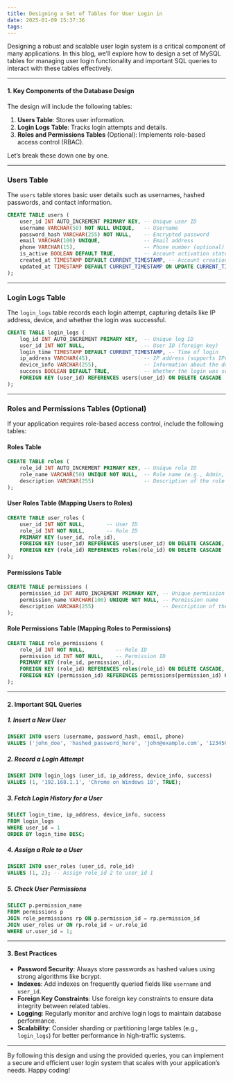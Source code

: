 ```yaml
---
title: Designing a Set of Tables for User Login in
date: 2025-01-09 15:37:36
tags:
---
```


Designing a robust and scalable user login system is a critical component of many applications. In this blog, we’ll explore how to design a set of MySQL tables for managing user login functionality and important SQL queries to interact with these tables effectively.

---

#### 1. Key Components of the Database Design
The design will include the following tables:

1. **Users Table**: Stores user information.
2. **Login Logs Table**: Tracks login attempts and details.
3. **Roles and Permissions Tables** (Optional): Implements role-based access control (RBAC).

Let’s break these down one by one.

---

### Users Table
The `users` table stores basic user details such as usernames, hashed passwords, and contact information.

```sql
CREATE TABLE users (
    user_id INT AUTO_INCREMENT PRIMARY KEY, -- Unique user ID
    username VARCHAR(50) NOT NULL UNIQUE,   -- Username
    password_hash VARCHAR(255) NOT NULL,    -- Encrypted password
    email VARCHAR(100) UNIQUE,              -- Email address
    phone VARCHAR(15),                      -- Phone number (optional)
    is_active BOOLEAN DEFAULT TRUE,         -- Account activation status
    created_at TIMESTAMP DEFAULT CURRENT_TIMESTAMP, -- Account creation time
    updated_at TIMESTAMP DEFAULT CURRENT_TIMESTAMP ON UPDATE CURRENT_TIMESTAMP -- Last updated time
);
```

---

### Login Logs Table
The `login_logs` table records each login attempt, capturing details like IP address, device, and whether the login was successful.

```sql
CREATE TABLE login_logs (
    log_id INT AUTO_INCREMENT PRIMARY KEY,  -- Unique log ID
    user_id INT NOT NULL,                   -- User ID (foreign key)
    login_time TIMESTAMP DEFAULT CURRENT_TIMESTAMP, -- Time of login
    ip_address VARCHAR(45),                 -- IP address (supports IPv4 and IPv6)
    device_info VARCHAR(255),               -- Information about the device used
    success BOOLEAN DEFAULT TRUE,           -- Whether the login was successful
    FOREIGN KEY (user_id) REFERENCES users(user_id) ON DELETE CASCADE
);
```

---

### Roles and Permissions Tables (Optional)
If your application requires role-based access control, include the following tables:

#### Roles Table
```sql
CREATE TABLE roles (
    role_id INT AUTO_INCREMENT PRIMARY KEY, -- Unique role ID
    role_name VARCHAR(50) UNIQUE NOT NULL,  -- Role name (e.g., Admin, User)
    description VARCHAR(255)                -- Description of the role
);
```

#### User Roles Table (Mapping Users to Roles)
```sql
CREATE TABLE user_roles (
    user_id INT NOT NULL,       -- User ID
    role_id INT NOT NULL,       -- Role ID
    PRIMARY KEY (user_id, role_id),
    FOREIGN KEY (user_id) REFERENCES users(user_id) ON DELETE CASCADE,
    FOREIGN KEY (role_id) REFERENCES roles(role_id) ON DELETE CASCADE
);
```

#### Permissions Table
```sql
CREATE TABLE permissions (
    permission_id INT AUTO_INCREMENT PRIMARY KEY, -- Unique permission ID
    permission_name VARCHAR(100) UNIQUE NOT NULL, -- Permission name
    description VARCHAR(255)                      -- Description of the permission
);
```

#### Role Permissions Table (Mapping Roles to Permissions)
```sql
CREATE TABLE role_permissions (
    role_id INT NOT NULL,          -- Role ID
    permission_id INT NOT NULL,    -- Permission ID
    PRIMARY KEY (role_id, permission_id),
    FOREIGN KEY (role_id) REFERENCES roles(role_id) ON DELETE CASCADE,
    FOREIGN KEY (permission_id) REFERENCES permissions(permission_id) ON DELETE CASCADE
);
```

---

#### 2. Important SQL Queries

##### 1. Insert a New User
```sql
INSERT INTO users (username, password_hash, email, phone)
VALUES ('john_doe', 'hashed_password_here', 'john@example.com', '1234567890');
```

##### 2. Record a Login Attempt
```sql
INSERT INTO login_logs (user_id, ip_address, device_info, success)
VALUES (1, '192.168.1.1', 'Chrome on Windows 10', TRUE);
```

##### 3. Fetch Login History for a User
```sql
SELECT login_time, ip_address, device_info, success
FROM login_logs
WHERE user_id = 1
ORDER BY login_time DESC;
```

##### 4. Assign a Role to a User
```sql
INSERT INTO user_roles (user_id, role_id)
VALUES (1, 2); -- Assign role_id 2 to user_id 1
```

##### 5. Check User Permissions
```sql
SELECT p.permission_name
FROM permissions p
JOIN role_permissions rp ON p.permission_id = rp.permission_id
JOIN user_roles ur ON rp.role_id = ur.role_id
WHERE ur.user_id = 1;
```

---

#### 3. Best Practices

- **Password Security**: Always store passwords as hashed values using strong algorithms like bcrypt.
- **Indexes**: Add indexes on frequently queried fields like `username` and `user_id`.
- **Foreign Key Constraints**: Use foreign key constraints to ensure data integrity between related tables.
- **Logging**: Regularly monitor and archive login logs to maintain database performance.
- **Scalability**: Consider sharding or partitioning large tables (e.g., `login_logs`) for better performance in high-traffic systems.

---

By following this design and using the provided queries, you can implement a secure and efficient user login system that scales with your application’s needs. Happy coding!


